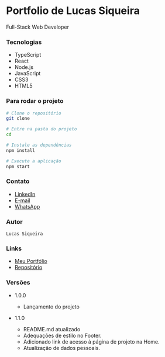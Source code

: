 # Portfolio de Lucas Siqueira
Full-Stack Web Developer


### Tecnologias
- TypeScript
- React
- Node.js
- JavaScript
- CSS3
- HTML5

### Para rodar o projeto
```bash
# Clone o repositório
git clone

# Entre na pasta do projeto
cd

# Instale as dependências
npm install

# Execute a aplicação
npm start
```

### Contato
- [LinkedIn](https://www.linkedin.com/in/lucasvsiqueira/)
- [E-mail](mailto:lucasvinicius.siqueira@gmail.com)
- [WhatsApp](https://api.whatsapp.com/send?phone=5562982942320)




### Autor
```
Lucas Siqueira
```

### Links
- [Meu Portfólio](https://lucasiqueira-portfolio.vercel.app/)
- [Repositório](https://github.com/lucasiqueira/portfolio)


### Versões

- 1.0.0
    - Lançamento do projeto

- 1.1.0
    - README.md atualizado
    - Adequações de estilo no Footer.
    - Adicionado link de acesso à página de projeto na Home.
    - Atualização de dados pessoais.

```